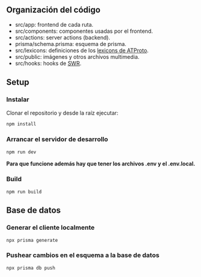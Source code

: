 ## Organización del código

 - src/app: frontend de cada ruta.
 - src/components: componentes usadas por el frontend.
 - src/actions: server actions (backend).
 - prisma/schema.prisma: esquema de prisma.
 - src/lexicons: definiciones de los [lexicons de ATProto](https://atproto.com/specs/lexicon).
 - src/public: imágenes y otros archivos multimedia.
 - src/hooks: hooks de [SWR](https://swr.vercel.app).

## Setup

### Instalar

Clonar el repositorio y desde la raíz ejecutar:
```bash
npm install
```

### Arrancar el servidor de desarrollo

```bash
npm run dev
```
**Para que funcione además hay que tener los archivos .env y el .env.local.**

### Build
```
npm run build
```

## Base de datos

### Generar el cliente localmente

```
npx prisma generate
```

### Pushear cambios en el esquema a la base de datos

```
npx prisma db push
```
